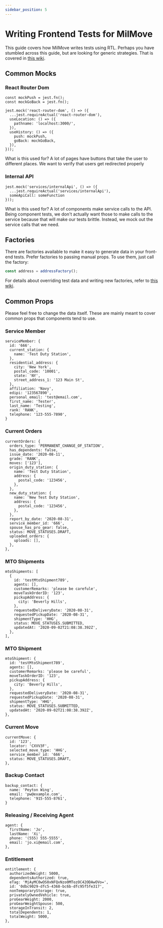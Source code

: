 ```yaml
---
sidebar_position: 5
---
```


# Writing Frontend Tests for MilMove

This guide covers how MilMove writes tests using RTL. 
Perhaps you have stumbled across this guide, but are looking for generic strategies. That is covered in [this wiki](writing-tests-using-react-testing-library-and-jest.md).

## Common Mocks

### React Router Dom
```
const mockPush = jest.fn();
const mockGoBack = jest.fn();

jest.mock('react-router-dom', () => ({
  ...jest.requireActual('react-router-dom'),
  useLocation: () => ({
    pathname: 'localhost:3000/',
  }),
  useHistory: () => ({
    push: mockPush,
    goBack: mockGoBack,
  }),
}));
```

What is this used for? 
A lot of pages have buttons that take the user to different places. We want to verify that users get redirected properly

### Internal API
```
jest.mock('services/internalApi', () => ({
  ...jest.requireActual('services/internalApi'),
  someApiCall: someFunction
}));
```

What is this used for? 
A lot of components make service calls to the API. Being component tests, we don't actually want those to make calls to the service because that will make our tests brittle. Instead, we mock out the service calls that we need.

## Factories
There are factories available to make it easy to generate data in your front-end tests. Prefer factories to passing manual props. To use them, just call the factory:

```javascript
const address = addressFactory();
```

For details about overriding test data and writing new factories, refer to [this wiki](using-factories-to-generate-data-for-frontend-tests.md). 

## Common Props 
Please feel free to change the data itself. These are mainly meant to cover common props that components tend to use. 
### Service Member
```
serviceMember: {
  id: '666',
  current_station: {
    name: 'Test Duty Station',
  },
  residential_address: {
    city: 'New York',
    postal_code: '10001',
    state: 'NY',
    street_address_1: '123 Main St',
  },
  affiliation: 'Navy',
  edipi: '123567890',
  personal_email: 'test@email.com',
  first_name: 'Tester',
  last_name: 'Testing',
  rank: 'RANK',
  telephone: '123-555-7890',
}
```
### Current Orders
```
currentOrders: {
  orders_type: 'PERMANENT_CHANGE_OF_STATION',
  has_dependents: false,
  issue_date: '2020-08-11',
  grade: 'RANK',
  moves: ['123'],
  origin_duty_station: {
    name: 'Test Duty Station',
    address: {
      postal_code: '123456',
    },
  },
  new_duty_station: {
    name: 'New Test Duty Station',
    address: {
      postal_code: '123456',
    },
  },
  report_by_date: '2020-08-31',
  service_member_id: '666',
  spouse_has_pro_gear: false,
  status: MOVE_STATUSES.DRAFT,
  uploaded_orders: {
    uploads: [],
  },
},
```
### MTO Shipments 
```
mtoShipments: [
  {
    id: 'testMtoShipment789',
    agents: [],
    customerRemarks: 'please be carefule',
    moveTaskOrderID: '123',
    pickupAddress: {
      city: 'Beverly Hills',
    },
    requestedDeliveryDate: '2020-08-31',
    requestedPickupDate: '2020-08-31',
    shipmentType: 'HHG',
    status: MOVE_STATUSES.SUBMITTED,
    updatedAt: '2020-09-02T21:08:38.392Z',
  },
],
```
### MTO Shipment
```
mtoShipment: {
  id: 'testMtoShipment789',
  agents: [],
  customerRemarks: 'please be careful',
  moveTaskOrderID: '123',
  pickupAddress: {
    city: 'Beverly Hills',
  },
  requestedDeliveryDate: '2020-08-31',
  requestedPickupDate: '2020-08-31',
  shipmentType: 'HHG',
  status: MOVE_STATUSES.SUBMITTED,
  updatedAt: '2020-09-02T21:08:38.392Z',
},
```
### Current Move
```
currentMove: {
  id: '123',
  locator: 'CXVV3F',
  selected_move_type: 'HHG',
  service_member_id: '666',
  status: MOVE_STATUSES.DRAFT,
},
```
### Backup Contact
```
backup_contact: {
  name: 'Peyton Wing',
  email: 'pw@example.com',
  telephone: '915-555-8761',
}
```
### Releasing / Receiving Agent
```
agent: {
  firstName: 'Jo',
  lastName: 'Xi',
  phone: '(555) 555-5555',
  email: 'jo.xi@email.com',
},
```
### Entitlement
```
entitlement: {
  authorizedWeight: 5000,
  dependentsAuthorized: true,
  eTag: 'MjAyMC0wOS0xNFQxNzo0MTozOC42ODAwOVo=',
  id: '0dbc9029-dfc5-4368-bc6b-dfc95f5fe317',
  nonTemporaryStorage: true,
  privatelyOwnedVehicle: true,
  proGearWeight: 2000,
  proGearWeightSpouse: 500,
  storageInTransit: 2,
  totalDependents: 1,
  totalWeight: 5000,
},
```
